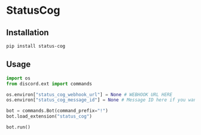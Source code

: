 # StatusCog
## Installation
```commandline
pip install status-cog
```

## Usage
```python
import os
from discord.ext import commands

os.environ["status_cog_webhook_url"] = None # WEBHOOK URL HERE
os.environ["status_cog_message_id"] = None # Message ID here if you want the bot to edit the previous message (can also be None)

bot = commands.Bot(command_prefix="!")
bot.load_extension("status_cog")

bot.run()
```
